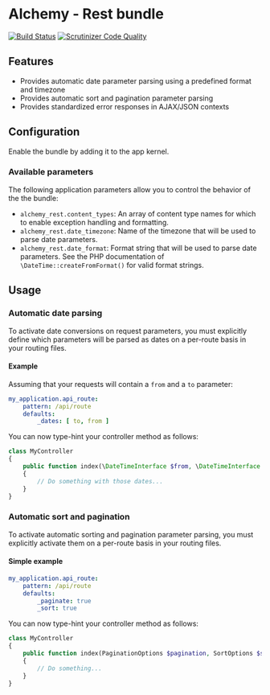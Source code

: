 # Alchemy - Rest bundle

[![Build Status](https://travis-ci.org/alchemy-fr/rest-bundle.svg?branch=master)](https://travis-ci.org/alchemy-fr/rest-bundle)
[![Scrutinizer Code Quality](https://scrutinizer-ci.com/g/alchemy-fr/rest-bundle/badges/quality-score.png?b=master)](https://scrutinizer-ci.com/g/alchemy-fr/rest-bundle/?branch=master)

## Features

- Provides automatic date parameter parsing using a predefined format and timezone
- Provides automatic sort and pagination parameter parsing
- Provides standardized error responses in AJAX/JSON contexts

## Configuration

Enable the bundle by adding it to the app kernel.

### Available parameters

The following application parameters allow you to control the behavior of the the bundle:

- `alchemy_rest.content_types`: An array of content type names for which to enable exception handling and formatting.
- `alchemy_rest.date_timezone`: Name of the timezone that will be used to parse date parameters.
- `alchemy_rest.date_format`: Format string that will be used to parse date parameters. See the PHP documentation of 
`\DateTime::createFromFormat()` for valid format strings.

## Usage

### Automatic date parsing

To activate date conversions on request parameters, you must explicitly define which parameters will be parsed as dates
on a per-route basis in your routing files.

#### Example

Assuming that your requests will contain a `from` and a `to` parameter:

```yml
my_application.api_route:
    pattern: /api/route
    defaults:
        _dates: [ to, from ]
```

You can now type-hint your controller method as follows:
 
```php
class MyController 
{
    public function index(\DateTimeInterface $from, \DateTimeInterface $to) 
    {
        // Do something with those dates...    
    }
}
```

### Automatic sort and pagination

To activate automatic sorting and pagination parameter parsing, you must explicitly activate them on a per-route basis
in your routing files.

#### Simple example

```yml
my_application.api_route:
    pattern: /api/route
    defaults:
        _paginate: true
        _sort: true
```

You can now type-hint your controller method as follows:
 
```php
class MyController 
{
    public function index(PaginationOptions $pagination, SortOptions $sort) 
    {
        // Do something...    
    }
}
```
